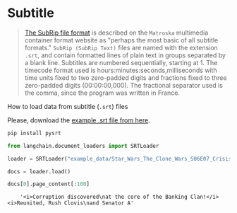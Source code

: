 # Subtitle

>[The SubRip file format](https://en.wikipedia.org/wiki/SubRip#SubRip_file_format) is described on the `Matroska` multimedia container format website as "perhaps the most basic of all subtitle formats." `SubRip (SubRip Text)` files are named with the extension `.srt`, and contain formatted lines of plain text in groups separated by a blank line. Subtitles are numbered sequentially, starting at 1. The timecode format used is hours:minutes:seconds,milliseconds with time units fixed to two zero-padded digits and fractions fixed to three zero-padded digits (00:00:00,000). The fractional separator used is the comma, since the program was written in France.

How to load data from subtitle (`.srt`) files

Please, download the [example .srt file from here](https://www.opensubtitles.org/en/subtitles/5575150/star-wars-the-clone-wars-crisis-at-the-heart-en).

<!-- WARNING: THIS FILE WAS AUTOGENERATED! DO NOT EDIT! Instead, edit the notebook w/the location & name as this file. -->


```bash
pip install pysrt
```


```python
from langchain.document_loaders import SRTLoader
```


```python
loader = SRTLoader("example_data/Star_Wars_The_Clone_Wars_S06E07_Crisis_at_the_Heart.srt")
```


```python
docs = loader.load()
```


```python
docs[0].page_content[:100]
```

<CodeOutputBlock lang="python">

```
    '<i>Corruption discovered\nat the core of the Banking Clan!</i> <i>Reunited, Rush Clovis\nand Senator A'
```

</CodeOutputBlock>
